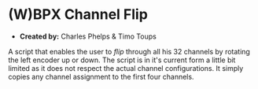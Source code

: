 # (W)BPX Channel Flip

- **Created by:** Charles Phelps & Timo Toups

A script that enables the user to _flip_ through all his 32 channels by rotating the left encoder up or down. The script is in it's current form a little bit limited as it does not respect the actual channel configurations. It simply copies any channel assignment to the first four channels.
